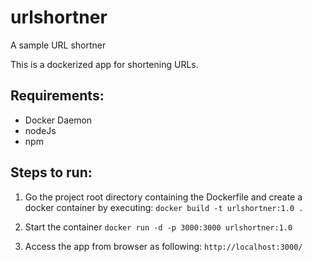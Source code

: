 # urlshortner
A sample URL shortner

This is a dockerized app for shortening URLs.

## Requirements:
- Docker Daemon
- nodeJs
- npm


## Steps to run:
1. Go the project root directory containing the Dockerfile and create a docker container by executing:
`docker build -t urlshortner:1.0 .`

2. Start the container
`docker run -d -p 3000:3000 urlshortner:1.0`

3. Access the app from browser as following:
`http://localhost:3000/`
